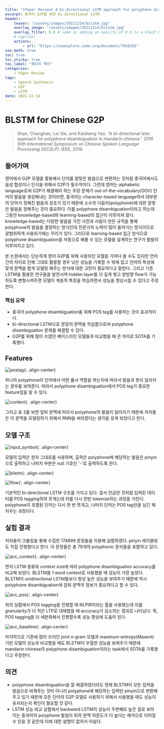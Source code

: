 ```yaml
---
title: "[Paper Review] A bi-directional LSTM approach for polyphone disambiguation in mandarin chinese"
excerpt: 중국어 G2P를 위한 bi-directional LSTM
header:
    teaser: "/assets/images/20211214/bilstm.jpg"
    overlay_image: "/assets/images/20211214/bilstm.jpg"
    overlay_filter: 0.5 # same as adding an opacity of 0.5 to a black background
    # caption: 
    actions:
        - url: "https://ieeexplore.ieee.org/document/7918392"
use_math: true
toc: true
toc_sticky: true
toc_label: "페이지 목차"
categories: 
    - Paper Review
tags: 
    - Speech Synthesis
    - G2P
    - LSTM
date: 2021-12-14
---
```


# BLSTM for Chinese G2P

> Shan, Changhao, Lei Xie, and Kaisheng Yao. "A bi-directional lstm approach for polyphone disambiguation in mandarin chinese." *2016 10th International Symposium on Chinese Spoken Language Processing (ISCSLP)*. IEEE, 2016.
> 

## 들어가며

영어에서 G2P 모델을 활용해서 단어를 알맞은 발음으로 변환하는 것처럼 중국어에서도 음성 합성이나 인식을 위해서 G2P가 필수적이다. 그런데 영어는 alphabetic language로써 G2P가 해결해야 하는 주된 문제가 out-of-the-vocabulary(OOV) 단어의 발음을 생성해내는 것이라면, 중국어는 character-based language여서 대부분의 단어가 정해진 발음과 성조가 있기 때문에 소수의 다음자(polyphone)에 대한 알맞은 발음을 정해주는 것이 중요하다. 이를 polyphone disambiguation이라고 하는데 그동안 knowledge-based와 learning-based의 접근이 이루어져 왔다. knowledge-based는 다양한 발음을 가진 사전과 사람이 만든 규칙을 통해 polyphone의 발음을 결정하는 방식인데 전문가의 노력이 많이 들어가는 방식이므로 광범위하게 사용되기에는 무리가 있다. 그러므로 learning-based 접근 방식으로 polyphone disambiguation을 자동으로 해줄 수 있는 모델을 설계하는 연구가 활발히 이루어지고 있다. 

본 논문에서는 단순하게 영어 G2P를 위해 사용되던 모델을 가져다 쓸 수도 있지만 언어간의 차이로 인해 그대로 활용할 경우 낮은 성능을 기록할 수 밖에 없고 언어의 특성에 맞게 문맥을 함게 모델링 해주는 방식에 대한 고민이 필요하다고 말한다. 그리고 기존 LSTM을 활용한 연구들을 발전시켜 hidden layer를 더 깊게 쌓고 양방향 flow가 가능하도록 변형시켜주면 모델이 계층적 특징을 학습하면서 성능을 향상시킬 수 있다고 주장한다.

### 핵심 요약

- 중국어 polyphone disambiguation을 위해 POS tag를 사용하는 것이 효과적이다.
- bi-directional LSTM으로 문장의 문맥을 학습함으로써 polyphone disambiguation 문제를 해결할 수 있다.
- G2P를 위해 많이 쓰였던 베이스라인 모델들과 비교했을 때 큰 차이로 SOTA를 기록했다.

## Features

![postag](/assets/images/20211214/postag.jpg){: .align-center}  

하나의 polyphone이 단어에서 어떤 품사 역할을 하는지에 따라서 발음과 뜻이 달라지는 경우를 보여준다. 따라서 polyphone disambiguation에서 POS tag가 중요한 feature임을 알 수 있다.

![context](/assets/images/20211214/context.jpg){: .align-center}  

그리고 표 2를 보면 앞뒤 문맥에 따라서 polyphone의 발음이 달라지기 때문에 저자들은 이 문맥을 모델링하기 위해서 RNN을 써야겠다는 생각을 갖게 되었다고 한다.

## 모델 구조

![input_symbol](/assets/images/20211214/input_symbol.jpg){: .align-center}  

모델의 입력은 한자 그대로를 사용하며, 출력은 polyphone에 해당하는 발음은 pinyin으로 출력하고 나머지 부분은 null 기호인 '-'로 출력하도록 한다.

![bilstm](/assets/images/20211214/bilstm.jpg){: .align-center}  

![flow](/assets/images/20211214/flow.jpg){: .align-center}  

기본적인 bi-directional LSTM 구조를 가지고 있다. 앞서 언급한 것처럼 입력된 데이터를 POS tagging하여 쪼개는데 이를 다시 한번 tokenize하는 과정을 거친다. polyphone이 포함된 단어는 다시 한 번 쪼개고, 나머지 단어는 POS tag만을 남긴 채 지우는 과정이다. 

## 실험 결과

저자들이 크롤링을 통해 수집한 174899 문장들을 이용해 실험하였다. pinyin 레이블링도 직접 진행했다고 한다. 이 문장들은 총 79개의 polyphonic 문자들을 포함하고 있다.

![acc_context](/assets/images/20211214/acc_context.jpg){: .align-center}  

먼저 LSTM 종류와 context size에 따라 polyphone disambiguation accuracy를 비교해 보았다. BLSTM을 1 word context로 사용했을 때 성능이 가장 높았다. BLSTM이 unidirectional LSTM들보다 항상 높은 성능을 보여주기 때문에 역시 polyphone disambiguation에 앞뒤 문맥의 정보가 중요하다고 할 수 있다.

![acc_pos](/assets/images/20211214/acc_pos.jpg){: .align-center}  

위의 실험에서 POS tagging을 진행할 때 NLPIR이라는 툴을 사용했는데 이를 granularity가 더 적은 LTP로 대체했을 때 accuracy가 감소하는 결과로 나타났다. 즉, POS tagging을 더 세분화해서 진행할수록 성능 향상에 도움이 된다.

![acc_baseline](/assets/images/20211214/acc_baseline.jpg){: .align-center}  

마지막으로 기존에 많이 쓰이던 joint n-gram 모델과 maximum entropy(Maxent) 기반 모델의 성능과 비교했을 때도 BLSTM이 우월한 성능을 보여주기 때문에 mandarin chinese의 polyphone disambiguation이라는 task에서 SOTA를 기록했다고 주장한다.

## 의견

- polyphone disambiguation을 잘 해결하였더라도 현재 BLSTM이 모든 입력을 발음으로 바꿔주는 것이 아니라 polyphone에 해당하는 입력만 pinyin으로 변환해주고 있기 때문에 모든 단어의 G2P 모델로 사용하기 위해서 사용했을 때도 성능이 유지되는지 확인이 필요할 것 같다.
- LSTM 성능 비교 실험에서 backward LSTM의 성능이 두번째로 높은 걸로 보아 이는 중국어의 polyphone 발음이 뒤의 문맥 의존도가 더 높다는 해석으로 이어질 수 있을 것 같은데 이에 대한 설명이 없어서 아쉽다.
